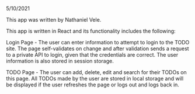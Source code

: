 5/10/2021

This app was written by Nathaniel Vele.

This app is written in React and its functionality includes the following:

Login Page - The user can enter information to attempt to login to the TODO site.
    The page self-validates on change and after validation sends a request to a private
    API to login, given that the credentials are correct. The user information is also stored in 
    session storage.

TODO Page - The user can add, delete, edit and search for their TODOs on this page.  All TODOs 
    made by the user are stored in local storage and will be displayed if the user refreshes the page 
    or logs out and logs back in.

